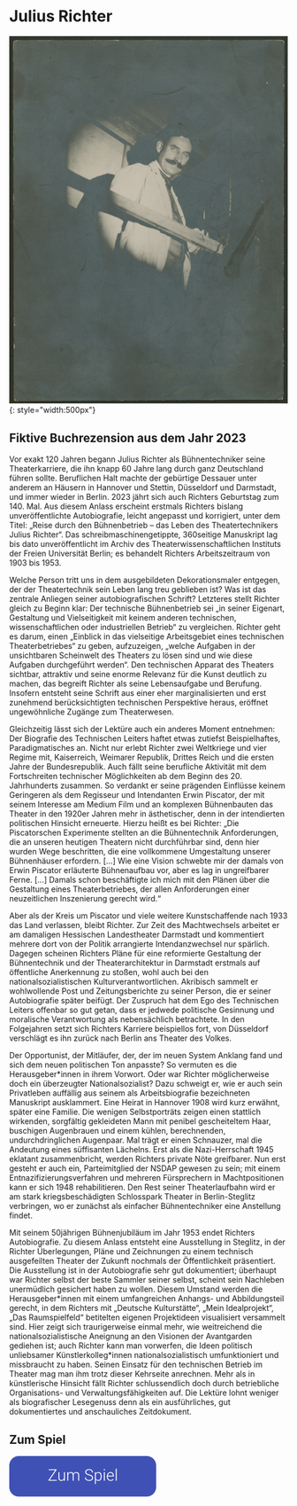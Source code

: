 # Julius Richter

![](assets/person-01.jpg){: style="width:500px"}

## Fiktive Buchrezension aus dem Jahr 2023

Vor exakt 120 Jahren begann Julius Richter als Bühnentechniker seine Theaterkarriere, die ihn knapp 60 Jahre lang durch ganz Deutschland führen sollte. Beruflichen Halt machte der gebürtige Dessauer unter anderem an Häusern in Hannover und Stettin, Düsseldorf und Darmstadt, und immer wieder in Berlin. 2023 jährt sich auch Richters Geburtstag zum 140. Mal. Aus diesem Anlass erscheint erstmals Richters bislang unveröffentlichte Autobiografie, leicht angepasst und korrigiert, unter dem Titel: „Reise durch den Bühnenbetrieb – das Leben des Theatertechnikers Julius Richter“. Das schreibmaschinengetippte, 360seitige Manuskript lag bis dato unveröffentlicht im Archiv des Theaterwissenschaftlichen Instituts der Freien Universität Berlin; es behandelt Richters Arbeitszeitraum von 1903 bis 1953.

Welche Person tritt uns in dem ausgebildeten Dekorationsmaler entgegen, der der Theatertechnik sein Leben lang treu geblieben ist? Was ist das zentrale Anliegen seiner autobiografischen Schrift? Letzteres stellt Richter gleich zu Beginn klar: Der technische Bühnenbetrieb sei „in seiner Eigenart, Gestaltung und Vielseitigkeit mit keinem anderen technischen, wissenschaftlichen oder industriellen Betrieb“ zu vergleichen. Richter geht es darum, einen „Einblick in das vielseitige Arbeitsgebiet eines technischen Theaterbetriebes“ zu geben, aufzuzeigen, „welche Aufgaben in der unsichtbaren Scheinwelt des Theaters zu lösen sind und wie diese Aufgaben durchgeführt werden“. Den technischen Apparat des Theaters sichtbar, attraktiv und seine enorme Relevanz für die Kunst deutlich zu machen, das begreift Richter als seine Lebensaufgabe und Berufung. Insofern entsteht seine Schrift aus einer eher marginalisierten und erst zunehmend berücksichtigten technischen Perspektive heraus, eröffnet ungewöhnliche Zugänge zum Theaterwesen. 

Gleichzeitig lässt sich der Lektüre auch ein anderes Moment entnehmen: Der Biografie des Technischen Leiters haftet etwas zutiefst Beispielhaftes, Paradigmatisches an. Nicht nur erlebt Richter zwei Weltkriege und vier Regime mit, Kaiserreich, Weimarer Republik, Drittes Reich und die ersten Jahre der Bundesrepublik. Auch fällt seine berufliche Aktivität mit dem Fortschreiten technischer Möglichkeiten ab dem Beginn des 20. Jahrhunderts zusammen. So verdankt er seine prägenden Einflüsse keinem Geringeren als dem Regisseur und Intendanten Erwin Piscator, der mit seinem Interesse am Medium Film und an komplexen Bühnenbauten das Theater in den 1920er Jahren mehr in ästhetischer, denn in der intendierten politischen Hinsicht erneuerte. Hierzu heißt es bei Richter: „Die Piscatorschen Experimente stellten an die Bühnentechnik Anforderungen, die an unseren heutigen Theatern nicht durchführbar sind, denn hier wurden Wege beschritten, die eine vollkommene Umgestaltung unserer Bühnenhäuser erfordern. […] Wie eine Vision schwebte mir der damals von Erwin Piscator erläuterte Bühnenaufbau vor, aber es lag in ungreifbarer Ferne. […] Damals schon beschäftigte ich mich mit den Plänen über die Gestaltung eines Theaterbetriebes, der allen Anforderungen einer neuzeitlichen Inszenierung gerecht wird.“

Aber als der Kreis um Piscator und viele weitere Kunstschaffende nach 1933 das Land verlassen, bleibt Richter. Zur Zeit des Machtwechsels arbeitet er am damaligen Hessischen Landestheater Darmstadt und kommentiert mehrere dort von der Politik arrangierte Intendanzwechsel nur spärlich. Dagegen scheinen Richters Pläne für eine reformierte Gestaltung der Bühnentechnik und der Theaterarchitektur in Darmstadt erstmals auf öffentliche Anerkennung zu stoßen, wohl auch bei den nationalsozialistischen Kulturverantwortlichen. Akribisch sammelt er wohlwollende Post und Zeitungsberichte zu seiner Person, die er seiner Autobiografie später beifügt. Der Zuspruch hat dem Ego des Technischen Leiters offenbar so gut getan, dass er jedwede politische Gesinnung und moralische Verantwortung als nebensächlich betrachtete. In den Folgejahren setzt sich Richters Karriere beispiellos fort, von Düsseldorf verschlägt es ihn zurück nach Berlin ans Theater des Volkes.

Der Opportunist, der Mitläufer, der, der im neuen System Anklang fand und sich dem neuen politischen Ton anpasste? So vermuten es die Herausgeber\*innen in ihrem Vorwort. Oder war Richter möglicherweise doch ein überzeugter Nationalsozialist? Dazu schweigt er, wie er auch sein Privatleben auffällig aus seinem als Arbeitsbiografie bezeichneten Manuskript ausklammert. Eine Heirat in Hannover 1908 wird kurz erwähnt, später eine Familie. Die wenigen Selbstporträts zeigen einen stattlich wirkenden, sorgfältig gekleideten Mann mit penibel gescheiteltem Haar, buschigen Augenbrauen und einem kühlen, berechnenden, undurchdringlichen Augenpaar. Mal trägt er einen Schnauzer, mal die Andeutung eines süffisanten Lächelns. Erst als die Nazi-Herrschaft 1945 eklatant zusammenbricht, werden Richters private Nöte greifbarer. Nun erst gesteht er auch ein, Parteimitglied der NSDAP gewesen zu sein; mit einem Entnazifizierungsverfahren und mehreren Fürsprechern in Machtpositionen kann er sich 1948 rehabilitieren. Den Rest seiner Theaterlaufbahn wird er am stark kriegsbeschädigten Schlosspark Theater in Berlin-Steglitz verbringen, wo er zunächst als einfacher Bühnentechniker eine Anstellung findet.

Mit seinem 50jährigen Bühnenjubiläum im Jahr 1953 endet Richters Autobiografie. Zu diesem Anlass entsteht eine Ausstellung in Steglitz, in der Richter Überlegungen, Pläne und Zeichnungen zu einem technisch ausgefeilten Theater der Zukunft nochmals der Öffentlichkeit präsentiert. Die Ausstellung ist in der Autobiografie sehr gut dokumentiert; überhaupt war Richter selbst der beste Sammler seiner selbst, scheint sein Nachleben unermüdlich gesichert haben zu wollen. Diesem Umstand werden die Herausgeber\*innen mit einem umfangreichen Anhangs- und Abbildungsteil gerecht, in dem Richters mit „Deutsche Kulturstätte“, „Mein Idealprojekt“, „Das Raumspielfeld“ betitelten eigenen Projektideen visualisiert versammelt sind. Hier zeigt sich traurigerweise einmal mehr, wie weitreichend die nationalsozialistische Aneignung an den Visionen der Avantgarden gediehen ist; auch Richter kann man vorwerfen, die Ideen politisch unliebsamer Künstlerkolleg\*innen nationalsozialistisch umfunktioniert und missbraucht zu haben. Seinen Einsatz für den technischen Betrieb im Theater mag man ihm trotz dieser Kehrseite anrechnen. Mehr als in künstlerische Hinsicht fällt Richter schlussendlich doch durch betriebliche Organisations- und Verwaltungsfähigkeiten auf. Die Lektüre lohnt weniger als biografischer Lesegenuss denn als ein ausführliches, gut dokumentiertes und anschauliches Zeitdokument.

## Zum Spiel

<a href="game/game.html"><img src="assets/button.svg"/></a>
        
